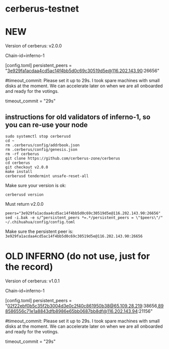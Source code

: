 # cerberus-testnet

# NEW
Version of cerberus: v2.0.0

Chain-id=inferno-1

[config.toml]
persistent_peers = "3e929fa1acdaa4cd5ac14f4bb5d0c69c30519d5e@116.202.143.90:26656"


#timeout_commit: Please set it up to 29s. I took spare machines with small disks at the moment. We can accelerate later on when we are all onboarded and ready for the votings. 

timeout_commit = "29s"

## instructions for old validators of inferno-1, so you can re-use your node


```
sudo systemctl stop cerberusd
cd ~
rm .cerberus/config/addrbook.json
rm .cerberus/config/genesis.json
rm -rf cerberus
git clone https://github.com/cerberus-zone/cerberus
cd cerberus
git checkout v2.0.0
make install
cerberusd tendermint unsafe-reset-all
```


Make sure your version is ok:

```cerberusd version```


Must return v2.0.0


```
peers="3e929fa1acdaa4cd5ac14f4bb5d0c69c30519d5e@116.202.143.90:26656"
sed -i.bak -e s/^persistent_peers *=.*/persistent_peers = \"$peers\"/" ~/.chihuahua/config/config.toml
```


Make sure the persistent peer is: `3e929fa1acdaa4cd5ac14f4bb5d0c69c30519d5e@116.202.143.90:26656`


# OLD INFERNO (do not use, just for the record)
Version of cerberus: v1.0.1

Chain-id=inferno-1

[config.toml]
persistent_peers = "02f22ebf0b5c35f2b3004d3e0c2f40c861950b38@65.109.28.219:38656,898586556c71e1a8843dfb8986e65bb0687bb8df@116.202.143.94:21156"


#timeout_commit: Please set it up to 29s. I took spare machines with small disks at the moment. We can accelerate later on when we are all onboarded and ready for the votings. 

timeout_commit = "29s"


